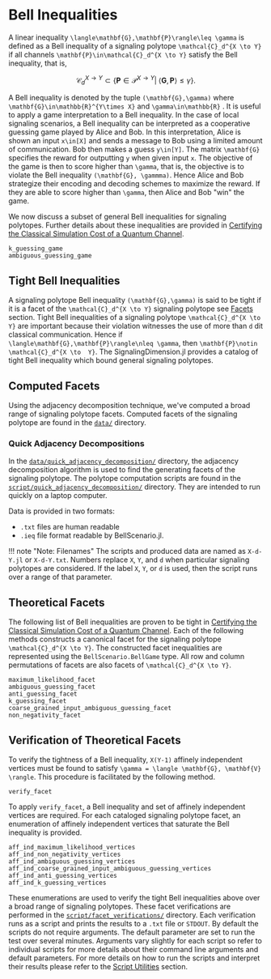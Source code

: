 # Bell Inequalities

A linear inequality ``\langle\mathbf{G},\mathbf{P}\rangle\leq \gamma`` is defined as a Bell inequality of
a signaling polytope ``\mathcal{C}_d^{X \to Y}`` if all channels ``\mathbf{P}\in\mathcal{C}_d^{X \to Y}``
satisfy the Bell inequality, that is,

```math
    \mathcal{C}_d^{X \to Y}\subset \{\mathbf{P}\in\mathcal{P}^{X \to Y}|\; \langle\mathbf{G},\mathbf{P}\rangle\leq \gamma \}.
```

A Bell inequality is  denoted by the tuple ``(\mathbf{G},\gamma)`` where ``\mathbf{G}\in\mathbb{R}^{Y\times X}``
and ``\gamma\in\mathbb{R}`` .
It is useful to apply a game interpretation to a Bell inequality.
In the case of local signaling scenarios, a Bell inequality can be interpreted
as a cooperative guessing game played by Alice and Bob.
In this interpretation, Alice is shown an input ``x\in[X]`` and sends a message
to Bob using a limited amount of communication.
Bob then makes a guess ``y\in[Y]``.
The matrix ``\mathbf{G}`` specifies the reward for outputting ``y`` when
given input ``x``.
The objective of the game is then to score higher than ``\gamma``, that is, the
objective is to violate the Bell inequality ``(\mathbf{G}, \gammma)``.
Hence Alice and Bob strategize their encoding and decoding schemes to maximize the
reward.
If they are able to score higher than ``\gamma``, then Alice and Bob "win" the game.

We now discuss a subset of general Bell inequalities for signaling polytopes.
Further details about these inequalities are provided in
[Certifying the Classical Simulation Cost of a Quantum Channel](https://arxiv.org/abs/2102.12543).

```@docs
k_guessing_game
ambiguous_guessing_game
```

## Tight Bell Inequalities

A signaling polytope Bell inequality ``(\mathbf{G},\gamma)`` is said to be tight
if it is a facet of the  ``\mathcal{C}_d^{X \to Y}`` signaling polytope see [Facets](@ref) section.
Tight Bell inequalities of a signaling polytope ``\mathcal{C}_d^{X \to Y}`` are
important because their violation witnesses the use of more than  ``d`` dit classical
communication.
Hence if ``\langle\mathbf{G},\mathbf{P}\rangle\nleq \gamma``, then ``\mathbf{P}\notin \mathcal{C}_d^{X \to  Y}``.
The SignalingDimension.jl provides a catalog of tight Bell inequality which bound general signaling polytopes.

## Computed Facets

Using the adjacency decomposition technique, we've computed a broad range of signaling polytope facets.
Computed facets of the signaling polytope are found in the [`data/`](https://github.com/ChitambarLab/SignalingDimension.jl/tree/main/data)
directory.

### Quick Adjacency Decompositions

In the [`data/quick_adjacency_decomposition/`](https://github.com/ChitambarLab/SignalingDimension.jl/tree/main/data/quick_adjacency_decomposition)
directory, the adjacency decomposition algorithm is used to find the generating facets of the signaling polytope.
The polytope computation scripts are found in the [`script/quick_adjacency_decomposition/`](https://github.com/ChitambarLab/SignalingDimension.jl/tree/main/script/quick_adjacency_decomposition) directory. They are intended to run quickly on a laptop computer.

Data is provided in two formats:
* `.txt` files are human readable
* `.ieq` file format readable by BellScenario.jl.

!!! note "Note: Filenames"
    The scripts and produced data are named as `X-d-Y.jl` or `X-d-Y.txt`. Numbers
    replace `X`, `Y`, and `d` when particular signaling polytopes are considered.
    If the label `X`, `Y`, or `d` is used, then the script runs over a range of
    that parameter.

## Theoretical Facets

The following list of Bell inequalities are proven to be tight in [Certifying the Classical Simulation Cost of a Quantum Channel](https://arxiv.org/abs/2102.12543).
Each of the following methods constructs a canonical facet for the signaling polytope ``\mathcal{C}_d^{X \to Y}``.
The constructed facet inequalities are represented using the `BellScenario.BellGame` type.
All row and column permutations of facets are also facets of ``\mathcal{C}_d^{X \to Y}``.

```@docs
maximum_likelihood_facet
ambiguous_guessing_facet
anti_guessing_facet
k_guessing_facet
coarse_grained_input_ambiguous_guessing_facet
non_negativity_facet
```

## Verification of Theoretical Facets

To verify the tightness of a Bell inequality, ``X(Y-1)`` affinely independent
vertices must be found to satisfy ``\gamma = \langle \mathbf{G}, \mathbf{V} \rangle``.
This procedure is facilitated by the following method.

```@docs
verify_facet
```

To apply `verify_facet`, a Bell inequality and set of affinely independent vertices
are required.
For each cataloged signaling polytope facet, an enumeration of
affinely independent vertices that saturate the Bell inequality is provided.

```@docs
aff_ind_maximum_likelihood_vertices
aff_ind_non_negativity_vertices
aff_ind_ambiguous_guessing_vertices
aff_ind_coarse_grained_input_ambiguous_guessing_vertices
aff_ind_anti_guessing_vertices
aff_ind_k_guessing_vertices
```

These enumerations are used to verify the tight Bell inequalities above over a
broad range of signaling polytopes.
These facet verifications are performed in the
[`script/facet_verifications/`](https://github.com/ChitambarLab/SignalingDimension.jl/tree/main/script/facet_verifications)
directory.
Each verification runs as a script and prints the results to a `.txt` file or `STDOUT`.
By default the scripts do not require arguments.
The default parameter are set to run the test over several minutes.
Arguments vary slightly for each script so refer to individual scripts for more details
about their command line arguments and default parameters.
For more details on how to run the scripts and interpret their results please refer
to the [Script Utilities](@ref) section.
